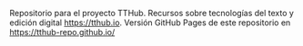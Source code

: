 Repositorio para el proyecto TTHub. Recursos sobre tecnologías del texto y edición digital <https://tthub.io>. Versión GitHub Pages de este repositorio en <https://tthub-repo.github.io/>

